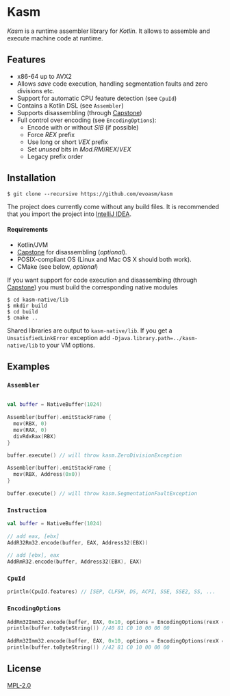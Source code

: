 # Kasm

*Kasm* is a runtime assembler library for *Kotlin*.
It allows to assemble and execute machine code at runtime. 


## Features
* x86-64 up to AVX2
* Allows *save* code execution, handling segmentation faults and zero divisions etc.
* Support for automatic CPU feature detection (see `CpuId`)
* Contains a Kotlin DSL (see `Assembler`)
* Supports disassembling (through [Capstone](http://www.capstone-engine.org/))
* Full control over encoding (see `EncodingOptions`):
    - Encode with or without *SIB* (if possible)
    - Force *REX* prefix
    - Use long or short *VEX* prefix
    - Set *unused* bits in *Mod.RM*/*REX*/*VEX*
    - Legacy prefix order

## Installation

    $ git clone --recursive https://github.com/evoasm/kasm

The project does currently come without any build files. It is recommended that
you import the project into [IntelliJ IDEA](https://www.jetbrains.com/idea/).

#### Requirements
* Kotlin/JVM
* [Capstone](http://www.capstone-engine.org/) for disassembling (*optional*).
* POSIX-compliant OS (Linux and Mac OS X should both work).
* CMake (see below, *optional*)

If you want support for code execution and disassembling (through [Capstone](http://www.capstone-engine.org/))
you must build the corresponding native modules

    $ cd kasm-native/lib
    $ mkdir build
    $ cd build
    $ cmake ..

Shared libraries are output to `kasm-native/lib`. If you get a `UnsatisfiedLinkError` exception
add `-Djava.library.path=../kasm-native/lib` to your VM options.

## Examples

### `Assembler`

```kotlin

val buffer = NativeBuffer(1024)
  
Assembler(buffer).emitStackFrame {
  mov(RBX, 0)
  mov(RAX, 0)
  divRdxRax(RBX)
}
  
buffer.execute() // will throw kasm.ZeroDivisionException
```

```kotlin
Assembler(buffer).emitStackFrame {
  mov(RBX, Address(0x0))
}
  
buffer.execute() // will throw kasm.SegmentationFaultException

```

### `Instruction` 

```kotlin
val buffer = NativeBuffer(1024)
  
// add eax, [ebx]
AddR32Rm32.encode(buffer, EAX, Address32(EBX))
  
// add [ebx], eax
AddRmR32.encode(buffer, Address32(EBX), EAX)
```

### `CpuId`

```kotlin
println(CpuId.features) // [SEP, CLFSH, DS, ACPI, SSE, SSE2, SS, ...
```

### `EncodingOptions`

```kotlin
AddRm32Imm32.encode(buffer, EAX, 0x10, options = EncodingOptions(rexX = 0x0, forceRex = true))
println(buffer.toByteString()) //40 81 C0 10 00 00 00
  
AddRm32Imm32.encode(buffer, EAX, 0x10, options = EncodingOptions(rexX = 0x1, forceRex = true))
println(buffer.toByteString()) //42 81 C0 10 00 00 00
```

## License
[MPL-2.0][license]

[license]: https://github.com/evoasm/kasm/blob/master/LICENSE.txt
